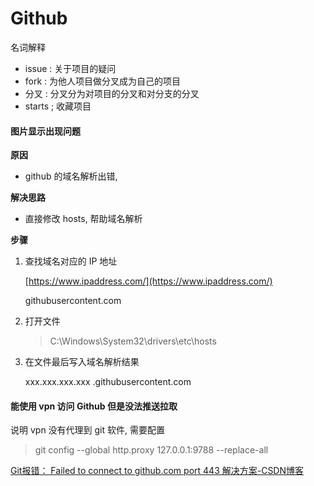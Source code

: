 # Github

名词解释

- issue : 关于项目的疑问
- fork : 为他人项目做分叉成为自己的项目
- 分叉 : 分叉分为对项目的分叉和对分支的分叉
- starts ; 收藏项目

#### 图片显示出现问题

**原因**

- github 的域名解析出错,

**解决思路**

- 直接修改 hosts, 帮助域名解析

**步骤**

1. 查找域名对应的 IP 地址

   [https://www.ipaddress.com/](https://www.ipaddress.com/)

   githubusercontent.com

2. 打开文件

   > C:\Windows\System32\drivers\etc\hosts

3. 在文件最后写入域名解析结果

   xxx.xxx.xxx.xxx .githubusercontent.com

#### 能使用 vpn 访问 Github 但是没法推送拉取

说明 vpn 没有代理到 git 软件, 需要配置

> git config --global http.proxy 127.0.0.1:9788 --replace-all

[Git报错： Failed to connect to github.com port 443 解决方案-CSDN博客](https://blog.csdn.net/zpf1813763637/article/details/128340109)